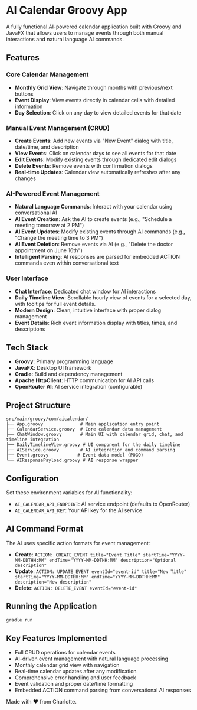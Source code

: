 # AI Calendar Groovy App

A fully functional AI-powered calendar application built with Groovy and JavaFX that allows users to manage events through both manual interactions and natural language AI commands.

## Features

### Core Calendar Management
- **Monthly Grid View**: Navigate through months with previous/next buttons
- **Event Display**: View events directly in calendar cells with detailed information
- **Day Selection**: Click on any day to view detailed events for that date

### Manual Event Management (CRUD)
- **Create Events**: Add new events via "New Event" dialog with title, date/time, and description
- **View Events**: Click on calendar days to see all events for that date
- **Edit Events**: Modify existing events through dedicated edit dialogs
- **Delete Events**: Remove events with confirmation dialogs
- **Real-time Updates**: Calendar view automatically refreshes after any changes

### AI-Powered Event Management
- **Natural Language Commands**: Interact with your calendar using conversational AI
- **AI Event Creation**: Ask the AI to create events (e.g., "Schedule a meeting tomorrow at 2 PM")
- **AI Event Updates**: Modify existing events through AI commands (e.g., "Change the meeting time to 3 PM")
- **AI Event Deletion**: Remove events via AI (e.g., "Delete the doctor appointment on June 16th")
- **Intelligent Parsing**: AI responses are parsed for embedded ACTION commands even within conversational text

### User Interface
- **Chat Interface**: Dedicated chat window for AI interactions
- **Daily Timeline View**: Scrollable hourly view of events for a selected day, with tooltips for full event details.
- **Modern Design**: Clean, intuitive interface with proper dialog management
- **Event Details**: Rich event information display with titles, times, and descriptions

## Tech Stack
- **Groovy**: Primary programming language
- **JavaFX**: Desktop UI framework
- **Gradle**: Build and dependency management
- **Apache HttpClient**: HTTP communication for AI API calls
- **OpenRouter AI**: AI service integration (configurable)

## Project Structure

```
src/main/groovy/com/aicalendar/
├── App.groovy              # Main application entry point
├── CalendarService.groovy  # Core calendar data management
├── ChatWindow.groovy       # Main UI with calendar grid, chat, and timeline integration
├── DailyTimelineView.groovy # UI component for the daily timeline
├── AIService.groovy        # AI integration and command parsing
├── Event.groovy           # Event data model (POGO)
└── AIResponsePayload.groovy # AI response wrapper
```

## Configuration

Set these environment variables for AI functionality:
- `AI_CALENDAR_API_ENDPOINT`: AI service endpoint (defaults to OpenRouter)
- `AI_CALENDAR_API_KEY`: Your API key for the AI service

## AI Command Format

The AI uses specific action formats for event management:
- **Create**: `ACTION: CREATE_EVENT title="Event Title" startTime="YYYY-MM-DDTHH:MM" endTime="YYYY-MM-DDTHH:MM" description="Optional description"`
- **Update**: `ACTION: UPDATE_EVENT eventId="event-id" title="New Title" startTime="YYYY-MM-DDTHH:MM" endTime="YYYY-MM-DDTHH:MM" description="New description"`
- **Delete**: `ACTION: DELETE_EVENT eventId="event-id"`

## Running the Application

```bash
gradle run
```

## Key Features Implemented
- Full CRUD operations for calendar events
- AI-driven event management with natural language processing
- Monthly calendar grid view with navigation
- Real-time calendar updates after any modification
- Comprehensive error handling and user feedback
- Event validation and proper date/time formatting
- Embedded ACTION command parsing from conversational AI responses





Made with ❤️ from Charlotte.
